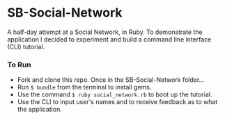 # SB-Social-Network
A half-day attempt at a Social Network, in Ruby. To demonstrate the application I decided to experiment and build a command line interface (CLI) tutorial.

### To Run

* Fork and clone this repo. Once in the SB-Social-Network folder...
* Run ```$ bundle``` from the terminal to install gems.
* Use the command ```$ ruby social_network.rb``` to boot up the tutorial.
* Use the CLI to input user's names and to receive feedback as to what the application.
